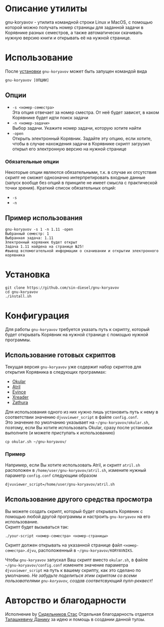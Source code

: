 # Описание утилиты

gnu-koryavov - утилита командной строки Linux и MacOS, с помощью которой можно
получать номер страницы для заданной задачи в Корявнике разных семестров, а также автоматически скачивать нужную версию книги и открывать её на нужной странице.


# Использование

После [установки](https://github.com/sin-diesel/gnu-koryavov#%D1%83%D1%81%D1%82%D0%B0%D0%BD%D0%BE%D0%B2%D0%BA%D0%B0) `gnu-koryavov` может быть запущен командой вида

```shell
gnu-koryavov [ОПЦИИ]
```

## Опции

- `-s <номер-семестра>`  
Эта опция отвечает за номер сместра. От неё будет зависет, в каком Корявнике будет идти поиск задачи
- `-n <номер-задачи>`  
Выбор задачи. Укажите номер задачи, которую хотите найти
- `-open`  
Открыть электронный Корявник. Задайте эту опцию, если хотите, чтобы в случае нахождения задачи в Корявнике скрипт загрузил открыл его электронную версию на нужной странице

### Обязательные опции

Некоторые опции являются обязательными, т.к. в случае их отсутствия скрипт не сможет однозначно интерпретировать входные данные (запуск вообще без опций в принципе не имеет смысла с практической точки зрения). Краткий список обязательных опций:

- `-s`
- `-n`

## Пример использования

```shell
gnu-koryavov -s 1 -n 1.11 -open
Выбранный семестр: 1
Выбранная задача: 1.11
Электронный корявник будет открыт
Задача 1.11 найдена на странице №25!
#вывод вспомогательной информации о скачивании и открытии электронного корявника
```



# Установка

```shell
git clone https://github.com/sin-diesel/gnu-koryavov
cd gnu-koryavov
./install.sh
```

# Конфигурация

Для работы `gnu-koryavov` требуется указать путь к скрипту, который будет открывать Корявник на нужной странице с помощью нужной программы. 

## Использование готовых скриптов

Текущая версия `gnu-koryavov` уже содержит набор скриптов для открытия Корявника в следующих программах:

- [Okular](https://github.com/KDE/okular)
- [Atril](https://github.com/mate-desktop/atril)
- [Evince](https://github.com/GNOME/evince)
- [Xreader](https://github.com/linuxmint/xreader)
- [Zathura](https://github.com/pwmt/zathura)

Для использования одного из них нужно лишь установить путь к нему в соответствии значению `djvuviewer_script` в файле `config.conf`.  
Это значение по умолчанию указывает на `~/gnu-koryavov/okular.sh`, поэтому, если Вы хотите использовать Okular, сразу после установки выполните (и можете приступать к использованию)

```shell
cp okular.sh ~/gnu-koryavov/
```

### Пример

Например, если Вы хотите использовать Atril, и скрипт `atril.sh` расположен в `/home/user/gnu-koryavov/atril.sh`, измените нужный параметр `config.conf` следующим образом

```shell
djvuviewer_script=/home/user/gnu-koryavov/atril.sh
```

## Использование другого средства просмотра

Вы можете создать скрипт, который будет открывать Корявник с помощью любой другой программы и настроить `gnu-koryavov` на его использование.  
Скрипт будет вызываться так:

```shell
./your-script <номер-семестра> <номер-страницы>
```

Скрипт должен открывать на указанной странице файл `<номер-семестра>.djvu`, расположенный в `~/gnu-koryavov/KORYAVNIKS`.

Чтобы `gnu-koryavov` запускал Ваш скрипт вместо `okular.sh`, в файле `~/gnu-koryavov/config.conf` измените значение параметра `djvuviewer_script` на путь к вашему скрипту, как это сделано по умолчанию. *Не забудьте поделиться этим скриптом со всеми пользователями `gnu-koryavov`, создав соответсвующий пулл-реквест!*

# Авторство и благодарности

Исполнение by [Сидельников Стас](https://vk.com/sindiesel)
Отдельная благодарность отдается [Талашкевичу Данику](https://vk.com/danik.princessa) за идею
и помощь в создании данной тулзы.
